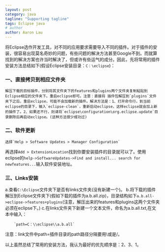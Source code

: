 ```yaml
---
layout: post
category: java
tagline: "Supporting tagline"
tags: Eclipse java
# author
author: Aaron Lau
---
```



将Eclipse选作开发工具，对不同的应用要求需要导入不同的插件。对于插件的安装，很容易出现莫名奇妙的问题，有些问题的解决方法甚至Google不到。而就算找到的解决方案也许当时解决了，但或许有些运气的成分。因此，先将常用的插件安装方法总结如下(假设Eclipse安装目录：`C：\eclipse`)：

### 一、直接拷贝到相应文件夹

    解压下载的目标插件，分别将其文件夹下的features和plugins两个文件夹复制粘贴到Eclipse相应的文件夹下。重启eclipse即可。注意：直接将 插件包解压到`plugins`文件夹下之后，重启eclipse，可能不会加载新的插件。解决方法是：1、打开命令行，到当前eclipse的目录下，输入`eclipse-clean`，重新启动eclipse，这样eclipse就会加上新的插件了。2、如果还不行，则请将`eclipse\configuration\org.eclipse.update`目录删除后再启动eclipse。(这种方法很少成功过)

### 二、软件更新

    选择`Help > Software Updates > Manager Configuration`
再选择`Add > ExtensionLocation`找到你要安装插件的目录就可以了。使用eclipse的`help->SoftwareUpdates->Find and install... search for newfeatures...`输入软件安装地址。
 
### 三、Links安装

   a.查看`C:\Eclipse`文件夹下是否有links文件夹(没有新建一个)。
   b.将下载的插件解压到Eclipse文件夹下(假如下载的插件为a.b.all.zip)，目录结构如下`a.b.all->eclipse->features+plugins`(注意，解压出来的features和plugins这两个文件夹必须在eclipse下。)
   c.在links文件夹下新建一个文本文件，命名为a.b.all.txt,在文本中输入：
   
        `path=C：\\eclipse\\a.b.all`
   
注意：link文件中path=插件目录的path路径分隔要用\\或是/。
 
以上虽然总结了常用的安装方法，我认为最好的优先顺序是：2、3、1。
